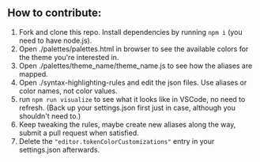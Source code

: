 ## How to contribute:

1. Fork and clone this repo. Install dependencies by running `npm i` (you need to have node.js).
2. Open ./palettes/palettes.html in browser to see the available colors for the theme you're interested in.
3. Open ./palettes/theme_name/theme_name.js to see how the aliases are mapped.
4. Open ./syntax-highlighting-rules and edit the json files. Use aliases or color names, not color values.
5. run `npm run visualize` to see what it looks like in VSCode, no need to refresh. (Back up your settings.json first just in case, although you shouldn't need to.)
6. Keep tweaking the rules, maybe create new aliases along the way, submit a pull request when satisfied.
7. Delete the `"editor.tokenColorCustomizations"` entry in your settings.json afterwards.
